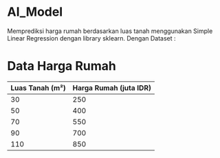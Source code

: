 # AI_Model
Memprediksi harga rumah berdasarkan luas tanah menggunakan Simple Linear Regression dengan library sklearn.
Dengan Dataset : 
# Data Harga Rumah

| Luas Tanah (m²) | Harga Rumah (juta IDR) |
|---------------|----------------|
| 30           | 250            |
| 50           | 400            |
| 70           | 550            |
| 90           | 700            |
| 110          | 850            |

